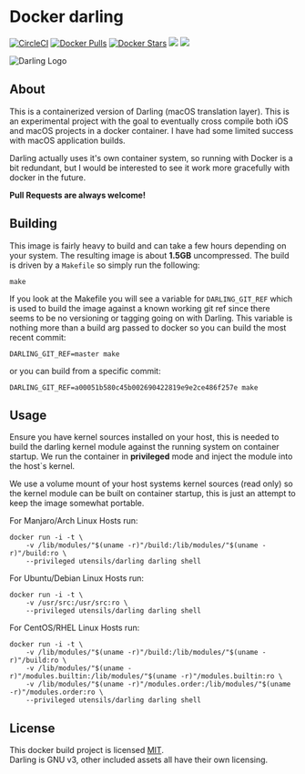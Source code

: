 # Docker darling

[![CircleCI](https://circleci.com/gh/utensils/docker-darling.svg?style=svg)](https://circleci.com/gh/utensils/docker-darling) [![Docker Pulls](https://img.shields.io/docker/pulls/utensils/darling.svg)](https://hub.docker.com/r/utensils/darling/) [![Docker Stars](https://img.shields.io/docker/stars/utensils/darling.svg)](https://hub.docker.com/r/utensils/darling/) [![](https://images.microbadger.com/badges/image/utensils/darling.svg)](https://microbadger.com/images/utensils/darling "Get your own image badge on microbadger.com") [![](https://images.microbadger.com/badges/version/utensils/darling.svg)](https://microbadger.com/images/utensils/darling "Get your own version badge on microbadger.com")  

![Darling Logo](https://upload.wikimedia.org/wikipedia/commons/thumb/a/ae/Darling_project_logo.png/150px-Darling_project_logo.png)

## About

This is a containerized version of Darling (macOS translation layer). This is an experimental project with the goal to eventually cross compile both iOS and macOS projects in a docker container. I have had some limited success with macOS application builds.

Darling actually uses it's own container system, so running with Docker is a bit redundant, but I would be interested to see it work more gracefully with docker in the future.  

**Pull Requests are always welcome!**

## Building

This image is fairly heavy to build and can take a few hours depending on your system. The resulting image is about **1.5GB** uncompressed.
The build is driven by a `Makefile` so simply run the following:  

```shell
make
```

If you look at the Makefile you will see a variable for `DARLING_GIT_REF` which is used to build the image against a known working git ref since there seems to be no versioning or tagging going on with Darling. This variable is nothing more than a build arg passed to docker so you can build the most recent commit:  

```shell
DARLING_GIT_REF=master make
```
or you can build from a specific commit:
```shell
DARLING_GIT_REF=a00051b580c45b002690422819e9e2ce486f257e make
```

## Usage

Ensure you have kernel sources installed on your host, this is needed to build the darling 
kernel module against the running system on container startup. We run the container in **privileged** mode and inject the module into the host`s kernel. 

We use a volume mount of your host systems kernel sources (read only) so the kernel module can be built on container startup, this is just an attempt to keep the image somewhat portable.

For Manjaro/Arch Linux Hosts run:  

```shell
docker run -i -t \
    -v /lib/modules/"$(uname -r)"/build:/lib/modules/"$(uname -r)"/build:ro \
    --privileged utensils/darling darling shell
```

For Ubuntu/Debian Linux Hosts run:

```shell
docker run -i -t \
    -v /usr/src:/usr/src:ro \
    --privileged utensils/darling darling shell
```

For CentOS/RHEL Linux Hosts run:

```shell
docker run -i -t \
    -v /lib/modules/"$(uname -r)"/build:/lib/modules/"$(uname -r)"/build:ro \
    -v /lib/modules/"$(uname -r)"/modules.builtin:/lib/modules/"$(uname -r)"/modules.builtin:ro \
    -v /lib/modules/"$(uname -r)"/modules.order:/lib/modules/"$(uname -r)"/modules.order:ro \
    --privileged utensils/darling darling shell
```

## License

This docker build project is licensed [MIT](LICENSE).  
Darling is GNU v3, other included assets all have their own licensing.
